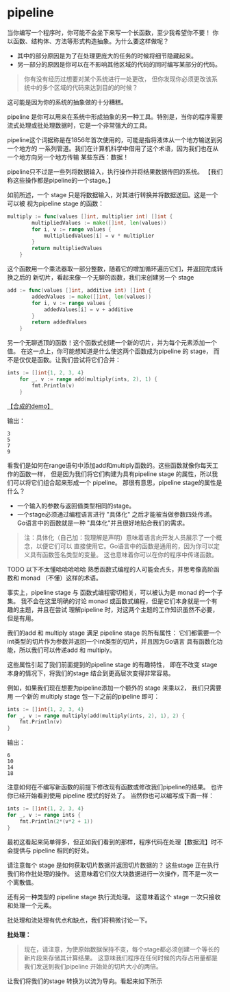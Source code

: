 # pipeline

当你编写一个程序时，你可能不会坐下来写一个长函数，至少我希望你不要！
你以函数、结构体、方法等形式构造抽象。为什么要这样做呢？
- 其中的部分原因是为了在处理更庞大的任务的时候将细节隐藏起来。
- 另一部分的原因是你可以在不影响其他区域的代码的同时编写某部分的代码。

> 你有没有经历过想要对某个系统进行一处更改，
但你发现你必须更改该系统中的多个区域的代码来达到目的的时候？

这可能是因为你的系统的抽象做的十分糟糕。

pipeline 是你可以用来在系统中形成抽象的另一种工具。特别是，当你的程序需要
流式处理或批处理数据时，它是一个非常强大的工具。

pipeline这个词据称是在1856年首次使用的，可能是指将液体从一个地方输送到另一个地方的
一系列管道。我们在计算机科学中借用了这个术语，因为我们也在从一个地方向另一个地方传输
某些东西：数据！

pipeline只不过是一些列将数据输入，执行操作并将结果数据传回的系统。
【我们称这些操作都是pipeline的一个stage。】

如前所述，一个 stage 只是将数据输入，对其进行转换并将数据送回。这是一个可以被
视为pipeline stage 的函数：
```go
multiply := func(values []int, multiplier int) []int {
		multipliedValues := make([]int, len(values))
		for i, v := range values {
			multipliedValues[i] = v * multiplier
		}
		return multipliedValues
	}
```
这个函数用一个乘法器取一部分整数，随着它的增加循环遍历它们，并返回完成转换之后的
新切片，看起来像一个无聊的函数，我们来创建另一个 stage
```go
add := func(values []int, additive int) []int {
		addedValues := make([]int, len(values))
		for i, v := range values {
			addedValues[i] = v + additive
		}
		return addedValues
	}
```
另一个无聊透顶的函数！这个函数式创建一个新的切片，并为每个元素添加一个值。
在这一点上，你可能想知道是什么使这两个函数成为pipeline 的 stage，
而不是仅仅是函数。让我们尝试将它们合并：
```go
ints := []int{1, 2, 3, 4}
	for _, v := range add(multiply(ints, 2), 1) {
		fmt.Println(v)
	}
```
[【合成的demo】](batch_p/batch_p.go)

输出：
```shell
3
5
7
9
```
看我们是如何在range语句中添加add和multiply函数的。这些函数就像你每天工作的函数一样，
但是因为我们将它们构建为具有pipeline stage 的属性，所以我们可以将它们组合起来形成一个 pipeline。
那很有意思，pipeline stage的属性是什么？
- 一个输入的参数与返回值类型相同的stage。
- 一个stage必须通过编程语言进行 "具体化" 之后才能被当做参数四处传递。
Go语言中的函数就是一种 "具体化"并且很好地贴合我们的需求。
  
> 注：具体化（自己加：我理解是声明）意味着语言向开发人员展示了一个概念，以便它们可以
直接使用它。Go语言中的函数是通用的，因为你可以定义具有函数签名类型的变量。
这也意味着你可以在你的程序中传递函数。

TODO 以下不太懂哈哈哈哈哈
熟悉函数式编程的人可能会点头，并思考像高阶函数和 monad （不懂）这样的术语。

事实上，pipeline stage 与 函数式编程密切相关，可以被认为是 monad 的一个子集。
我不会在这里明确的讨论 monad 或函数式编程，但是它们本身就是一个有趣的主题，并且在尝试
理解pipeline 时，对这两个主题的工作知识虽然不必要，但是有用。

我们的add 和 multiply stage 满足 pipeline stage 的所有属性：
它们都需要一个int类型的切片作为参数并返回一个int类型的切片，并且因为Go语言
具有函数化功能，所以我们可以传递add 和 multiply。

这些属性引起了我们前面提到的pipeline stage 的有趣特性，
即在不改变 stage 本身的情况下，将我们的stage 结合到更高层次变得非常容易。

例如，如果我们现在想要为pipeline添加一个额外的 stage 来乘以2， 我们只需要用
一个新的 multiply stage 包一下之前的pipeline 即可：
```go
ints := []int{1, 2, 3, 4}
for _, v := range multiply(add(multiply(ints, 2), 1), 2) {
	fmt.Println(v)
}
```
输出：
```shell
6
10
14
18
```
注意如何在不编写新函数的前提下修改现有函数或修改我们pipeline的结果。
也许你已经开始看到使用 pipeline 模式的好处了。
当然你也可以编写成下面一样：
```go
ints := []int{1, 2, 3, 4}
for _, v := range ints {
	fmt.Println(2*(v*2 + 1))
}
```
最初这看起来简单得多，但正如我们看到的那样，程序代码在处理【数据流】时不会提供与
pipeline 相同的好处。

请注意每个 stage 是如何获取切片数据并返回切片数据的？
这些stage 正在执行我们称作批处理的操作。
这意味着它们仅大块数据进行一次操作，而不是一次一个离散值。

还有另一种类型的 pipeline stage 执行流处理。 
这意味着这个 stage 一次只接收和处理一个元素。

批处理和流处理有优点和缺点，我们将稍微讨论一下。

**批处理：**
> 现在，请注意，为使原始数据保持不变，每个stage都必须创建一个等长的新片段来存储其计算结果。
这意味我们程序在任何时候的内存占用量都是我们发送到我们pipeline 开始处的切片大小的两倍。

让我们将我们的stage 转换为以流为导向。看起来如下所示
```go

```




